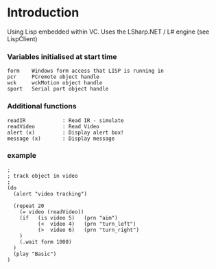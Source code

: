 # Introduction #

Using Lisp embedded within VC. Uses the LSharp.NET / L# engine (see LispClient)

### Variables initialised at start time ###

```
form    Windows form access that LISP is running in
pcr     PCremote object handle
wck     wckMotion object handle
sport   Serial port object handle
```

### Additional functions ###

```
readIR            : Read IR - simulate
readVideo         : Read Video 
alert (x)         : Display alert box!
message (x)       : Display message
```

### example ###

```
;
; track object in video
;
(do 
  (alert "video tracking")

  (repeat 20
    (= video (readVideo))
    (if   (is video 5)   (prn "aim")
          (<  video 4)   (prn "turn_left")
          (>  video 6)   (prn "turn_right")
    )  
    (.wait form 1000)
  )
  (play "Basic")
)
```
